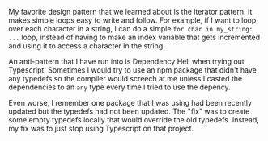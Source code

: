 My favorite design pattern that we learned about is the iterator pattern. 
It makes simple loops easy to write and follow. 
For example, if I want to loop over each character in a string,
I can do a simple `for char in my_string: ...` loop, instead of 
having to make an index variable that gets incremented and using it
to access a character in the string.
  
An anti-pattern that I have run into is Dependency Hell when trying out
Typescript. Sometimes I would try to use an npm package that didn't have any 
typedefs so the compiler would screech at me unless I casted the dependencies
to an `any` type every time I tried to use the depency. 
  
Even worse, I remember one package that I was using had been recently updated but
the typedefs had not been updated. The "fix" was to create some empty typedefs
locally that would override the old typedefs. Instead, my fix was to just stop
using Typescript on that project.